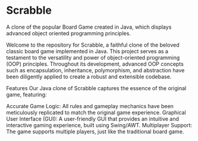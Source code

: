 # Scrabble
A clone of the popular Board Game created in Java, which displays advanced object oriented programming principles.

Welcome to the repository for Scrabble, a faithful clone of the beloved classic board game implemented in Java. This project serves as a testament to the versatility and power of object-oriented programming (OOP) principles. Throughout its development, advanced OOP concepts such as encapsulation, inheritance, polymorphism, and abstraction have been diligently applied to create a robust and extensible codebase.

Features
Our Java clone of Scrabble captures the essence of the original game, featuring:

Accurate Game Logic: All rules and gameplay mechanics have been meticulously replicated to match the original game experience.
Graphical User Interface (GUI): A user-friendly GUI that provides an intuitive and interactive gaming experience, built using Swing/AWT.
Multiplayer Support: The game supports multiple players, just like the traditional board game.
